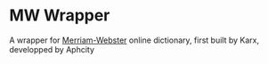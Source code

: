 # MW Wrapper
 A wrapper for [Merriam-Webster](https://www.merriam-webster.com/) online dictionary, first built by Karx, developped by Aphcity
